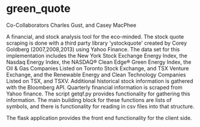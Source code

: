 green_quote
===========
Co-Collaborators Charles Gust, and Casey MacPhee

A financial, and stock analysis tool for the eco-minded. The stock quote scraping is done with a third party library 'ystockquote' created by Corey Goldberg (2007,2008,2013) using Yahoo Finance. The data set for this implementation includes the New York Stock Exchange Energy Index, the Nasdaq Energy Index, the NASDAQ® Clean Edge® Green Energy Index, the Oil & Gas Companies Listed on Toronto Stock Exchange, and TSX Venture Exchange, and the Renewable Energy and Clean Technology Companies Listed on TSX, and TSXV.  Additional historical stock information is gathered with the Bloomberg API. Quarterly financial information is scraped from Yahoo finance. The script getqf.py provides functionality for gathering this information. The main building block for these functions are lists of symbols, and there is functionality for reading in csv files into that structure.

The flask application provides the front end functionality for the client side.